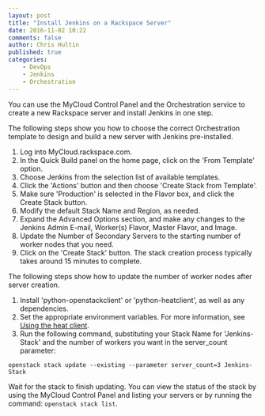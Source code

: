```yaml
---
layout: post
title: "Install Jenkins on a Rackspace Server"
date: 2016-11-02 10:22
comments: false
author: Chris Hultin
published: true
categories:
    - DevOps
    - Jenkins
    - Orchestration
---
```


You can use the MyCloud Control Panel and the Orchestration service to create a new Rackspace server and install Jenkins in one step.

<!-- more -->

The following steps show you how to choose the correct Orchestration template to design and build a new server with Jenkins pre-installed.

1. Log into MyCloud.rackspace.com.
2. In the Quick Build panel on the home page, click on the 'From Template' option.
3. Choose Jenkins from the selection list of available templates.
4. Click the 'Actions' button and then choose 'Create Stack from Template'.
5. Make sure 'Production' is selected in the Flavor box, and click the Create Stack button.
6. Modify the default Stack Name and Region, as needed.
7. Expand the Advanced Options section, and make any changes to the Jenkins Admin E-mail, Worker(s) Flavor, Master Flavor, and Image.
8. Update the Number of Secondary Servers to the starting number of worker nodes that you need.
9. Click on the 'Create Stack' button. The stack creation process typically takes around 15 minutes to complete.

The following steps show how to update the number of worker nodes after server creation.

1. Install 'python-openstackclient' or 'python-heatclient', as well as any dependencies.
2. Set the appropriate environment variables. For more information, see [Using the heat client](https://developer.rackspace.com/docs/cloud-orchestration/v1/getting-started/send-request-ovw/#using-the-heat-client).
3. Run the following command, substituting your Stack Name for 'Jenkins-Stack' and the number of workers you want in the server_count parameter:

`openstack stack update --existing --parameter server_count=3 Jenkins-Stack`

Wait for the stack to finish updating. You can view the status of the stack by using the MyCloud Control Panel and listing your servers or by running the command: `openstack stack list`.

